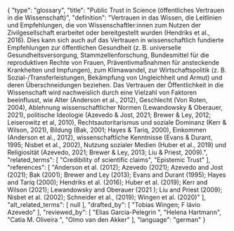 {
    "type": "glossary",
    "title": "Public Trust in Science (öffentliches Vertrauen in die Wissenschaft)",
    "definition": "Vertrauen in das Wissen, die Leitlinien und Empfehlungen, die von Wissenschaftler:innen zum Nutzen der Zivilgesellschaft erarbeitet oder bereitgestellt wurden (Hendriks et al., 2016). Dies kann sich auch auf das Vertrauen in wissenschaftlich fundierte Empfehlungen zur öffentlichen Gesundheit (z. B. universelle Gesundheitsversorgung, Stammzellenforschung, Bundesmittel für die reproduktiven Rechte von Frauen, Präventivmaßnahmen für ansteckende Krankheiten und Impfungen), zum Klimawandel, zur Wirtschaftspolitik (z. B. Sozial-/Transferleistungen, Bekämpfung von Ungleichheit und Armut) und deren Überschneidungen beziehen. Das Vertrauen der Öffentlichkeit in die Wissenschaft wird nachweislich durch eine Vielzahl von Faktoren beeinflusst, wie Alter (Anderson et al., 2012), Geschlecht (Von Roten, 2004), Ablehnung wissenschaftlicher Normen (Lewandowsky & Oberauer, 2021), politische Ideologie (Azevedo & Jost, 2021; Brewer & Ley, 2012; Leiserowitz et al, 2010), Rechtsautoritarismus und soziale Dominanz (Kerr & Wilson, 2021), Bildung (Bak, 2001; Hayes & Tariq, 2000), Einkommen (Anderson et al., 2012), wissenschaftliche Kenntnisse (Evans & Durant, 1995; Nisbet et al., 2002), Nutzung sozialer Medien (Huber et al., 2019) und Religiosität (Azevedo, 2021; Brewer & Ley, 2013; Liu & Priest, 2009).",
    "related_terms": [
        "Credibility of scientific claims",
        "Epistemic Trust"
    ],
    "references": [
        "Anderson et al. (2012); Azevedo (2021); Azevedo and Jost (2021); Bak (2001); Brewer and Ley (2013); Evans and Durant (1995); Hayes and Tariq (2000); Hendriks et al. (2016); Huber et al. (2019); Kerr and Wilson (2021); Lewandowsky and Oberauer (2021 ); Liu and Priest (2009); Nisbet et al. (2002); Schneider et al., (2019); Wingen et al. (2020)"
    ],
    "alt_related_terms": [
        null
    ],
    "drafted_by": [
        "Tobias Wingen; F lávio Azevedo"
    ],
    "reviewed_by": [
        "Elias Garcia-Pelegrin ",
        "Helena Hartmann",
        "Catia M. Oliveira ",
        "Olmo van den Akker"
    ],
    "language": "german"
}